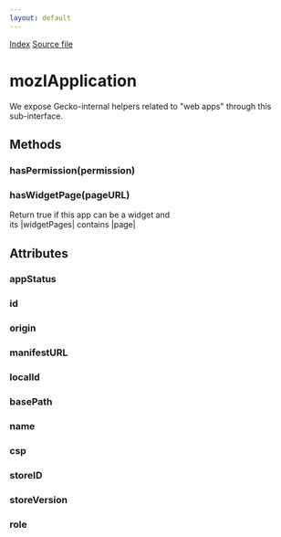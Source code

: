 ```yaml
---
layout: default
---
```

<div id='links'><a href="../index.html">Index</a>
<a href="http://dxr.mozilla.org/mozilla-central/source/dom/interfaces/apps/mozIApplication.idl">Source file</a>
</div>

# mozIApplication #
  
We expose Gecko-internal helpers related to "web apps" through this  
sub-interface.  
  

## Methods ##

### hasPermission(permission) ###

### hasWidgetPage(pageURL) ###
  
 Return true if this app can be a widget and  
 its |widgetPages| contains |page|  
  

## Attributes ##

### appStatus ###

### id ###

### origin ###

### manifestURL ###

### localId ###

### basePath ###

### name ###

### csp ###

### storeID ###

### storeVersion ###

### role ###
